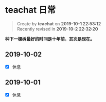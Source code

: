 # teachat 日常

> Create by **teachat** on **2019-10-1 22:53:12**  
> Recently revised in **2019-10-2 22:32:20**

**种下一棵树最好的时间是十年前，其次是现在。**

## 2019-10-02

- [x] 休息

## 2019-10-01

- [x] 休息
